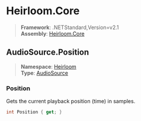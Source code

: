 # Heirloom.Core

> **Framework**: .NETStandard,Version=v2.1  
> **Assembly**: [Heirloom.Core][0]  

## AudioSource.Position

> **Namespace**: [Heirloom][0]  
> **Type**: [AudioSource][1]  

### Position

Gets the current playback position (time) in samples.

```cs
int Position { get; }
```

[0]: ../Heirloom.Core.md
[1]: Heirloom.AudioSource.md
